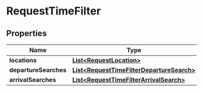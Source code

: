 

# RequestTimeFilter


## Properties

Name | Type | Description | Notes
------------ | ------------- | ------------- | -------------
**locations** | [**List&lt;RequestLocation&gt;**](RequestLocation.md) |  | 
**departureSearches** | [**List&lt;RequestTimeFilterDepartureSearch&gt;**](RequestTimeFilterDepartureSearch.md) |  |  [optional]
**arrivalSearches** | [**List&lt;RequestTimeFilterArrivalSearch&gt;**](RequestTimeFilterArrivalSearch.md) |  |  [optional]



